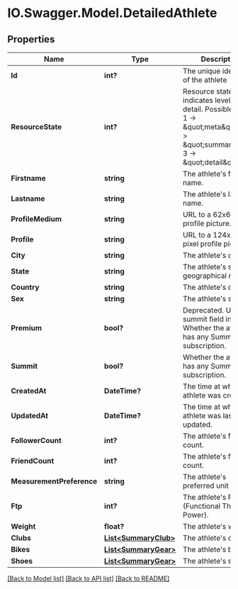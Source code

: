 # IO.Swagger.Model.DetailedAthlete
## Properties

Name | Type | Description | Notes
------------ | ------------- | ------------- | -------------
**Id** | **int?** | The unique identifier of the athlete | [optional] 
**ResourceState** | **int?** | Resource state, indicates level of detail. Possible values: 1 -&gt; \&quot;meta\&quot;, 2 -&gt; \&quot;summary\&quot;, 3 -&gt; \&quot;detail\&quot; | [optional] 
**Firstname** | **string** | The athlete&#39;s first name. | [optional] 
**Lastname** | **string** | The athlete&#39;s last name. | [optional] 
**ProfileMedium** | **string** | URL to a 62x62 pixel profile picture. | [optional] 
**Profile** | **string** | URL to a 124x124 pixel profile picture. | [optional] 
**City** | **string** | The athlete&#39;s city. | [optional] 
**State** | **string** | The athlete&#39;s state or geographical region. | [optional] 
**Country** | **string** | The athlete&#39;s country. | [optional] 
**Sex** | **string** | The athlete&#39;s sex. | [optional] 
**Premium** | **bool?** | Deprecated.  Use summit field instead. Whether the athlete has any Summit subscription. | [optional] 
**Summit** | **bool?** | Whether the athlete has any Summit subscription. | [optional] 
**CreatedAt** | **DateTime?** | The time at which the athlete was created. | [optional] 
**UpdatedAt** | **DateTime?** | The time at which the athlete was last updated. | [optional] 
**FollowerCount** | **int?** | The athlete&#39;s follower count. | [optional] 
**FriendCount** | **int?** | The athlete&#39;s friend count. | [optional] 
**MeasurementPreference** | **string** | The athlete&#39;s preferred unit system. | [optional] 
**Ftp** | **int?** | The athlete&#39;s FTP (Functional Threshold Power). | [optional] 
**Weight** | **float?** | The athlete&#39;s weight. | [optional] 
**Clubs** | [**List&lt;SummaryClub&gt;**](SummaryClub.md) | The athlete&#39;s clubs. | [optional] 
**Bikes** | [**List&lt;SummaryGear&gt;**](SummaryGear.md) | The athlete&#39;s bikes. | [optional] 
**Shoes** | [**List&lt;SummaryGear&gt;**](SummaryGear.md) | The athlete&#39;s shoes. | [optional] 

[[Back to Model list]](../README.md#documentation-for-models) [[Back to API list]](../README.md#documentation-for-api-endpoints) [[Back to README]](../README.md)


